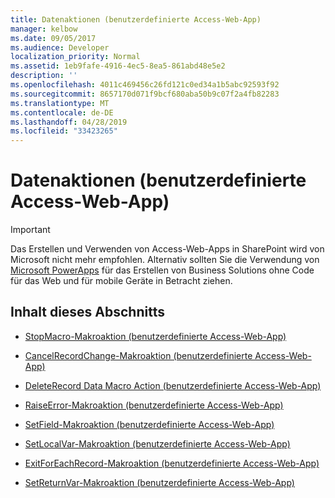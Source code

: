 ```yaml
---
title: Datenaktionen (benutzerdefinierte Access-Web-App)
manager: kelbow
ms.date: 09/05/2017
ms.audience: Developer
localization_priority: Normal
ms.assetid: 1eb9fafe-4916-4ec5-8ea5-861abd48e5e2
description: ''
ms.openlocfilehash: 4011c469456c26fd121c0ed34a1b5abc92593f92
ms.sourcegitcommit: 8657170d071f9bcf680aba50b9c07f2a4fb82283
ms.translationtype: MT
ms.contentlocale: de-DE
ms.lasthandoff: 04/28/2019
ms.locfileid: "33423265"
---
```

# <a name="data-actions-access-custom-web-app"></a>Datenaktionen (benutzerdefinierte Access-Web-App)

> [!IMPORTANT]
> Das Erstellen und Verwenden von Access-Web-Apps in SharePoint wird von Microsoft nicht mehr empfohlen. Alternativ sollten Sie die Verwendung von [Microsoft PowerApps](https://powerapps.microsoft.com/en-us/) für das Erstellen von Business Solutions ohne Code für das Web und für mobile Geräte in Betracht ziehen. 
  
## <a name="in-this-section"></a>Inhalt dieses Abschnitts

- [StopMacro-Makroaktion (benutzerdefinierte Access-Web-App)](stopmacro-macro-action-access-custom-web-app.md)
    
- [CancelRecordChange-Makroaktion (benutzerdefinierte Access-Web-App)](cancelrecordchange-macro-action-access-custom-web-app.md)
    
- [DeleteRecord Data Macro Action (benutzerdefinierte Access-Web-App)](deleterecord-data-macro-action-access-custom-web-app.md)
    
- [RaiseError-Makroaktion (benutzerdefinierte Access-Web-App)](raiseerror-macro-action-access-custom-web-app.md)
    
- [SetField-Makroaktion (benutzerdefinierte Access-Web-App)](setfield-macro-action-access-custom-web-app.md)
    
- [SetLocalVar-Makroaktion (benutzerdefinierte Access-Web-App)](setlocalvar-macro-action-access-custom-web-app.md)
    
- [ExitForEachRecord-Makroaktion (benutzerdefinierte Access-Web-App)](exitforeachrecord-macro-action-access-custom-web-app.md)
    
- [SetReturnVar-Makroaktion (benutzerdefinierte Access-Web-App)](setreturnvar-macro-action-access-custom-web-app.md)
    

